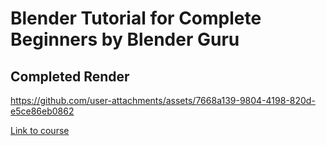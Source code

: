 # Blender Tutorial for Complete Beginners by Blender Guru

## Completed Render
https://github.com/user-attachments/assets/7668a139-9804-4198-820d-e5ce86eb0862

[Link to course](https://www.youtube.com/watch?v=B0J27sf9N1Y&list=PLjEaoINr3zgEPv5y--4MKpciLaoQYZB1Z)
